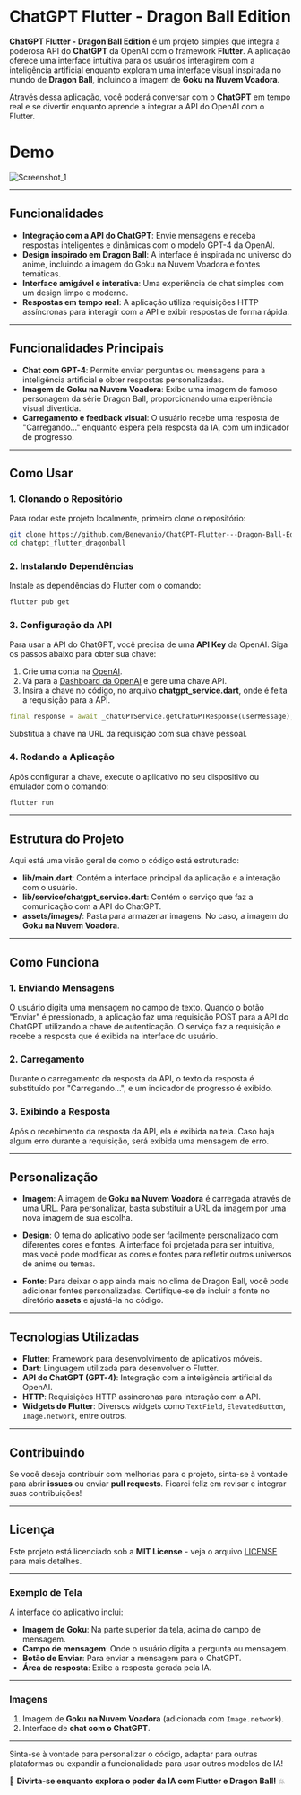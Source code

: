 # ChatGPT Flutter - Dragon Ball Edition

**ChatGPT Flutter - Dragon Ball Edition** é um projeto simples que integra a poderosa API do **ChatGPT** da OpenAI com o framework **Flutter**. A aplicação oferece uma interface intuitiva para os usuários interagirem com a inteligência artificial enquanto exploram uma interface visual inspirada no mundo de **Dragon Ball**, incluindo a imagem de **Goku na Nuvem Voadora**.

Através dessa aplicação, você poderá conversar com o **ChatGPT** em tempo real e se divertir enquanto aprende a integrar a API do OpenAI com o Flutter.
# Demo


![Screenshot_1](https://github.com/user-attachments/assets/1257d35f-1373-497f-9f0c-f729f8a3c15c)


---

## Funcionalidades

- **Integração com a API do ChatGPT**: Envie mensagens e receba respostas inteligentes e dinâmicas com o modelo GPT-4 da OpenAI.
- **Design inspirado em Dragon Ball**: A interface é inspirada no universo do anime, incluindo a imagem do Goku na Nuvem Voadora e fontes temáticas.
- **Interface amigável e interativa**: Uma experiência de chat simples com um design limpo e moderno.
- **Respostas em tempo real**: A aplicação utiliza requisições HTTP assíncronas para interagir com a API e exibir respostas de forma rápida.

---

## Funcionalidades Principais

- **Chat com GPT-4**: Permite enviar perguntas ou mensagens para a inteligência artificial e obter respostas personalizadas.
- **Imagem de Goku na Nuvem Voadora**: Exibe uma imagem do famoso personagem da série Dragon Ball, proporcionando uma experiência visual divertida.
- **Carregamento e feedback visual**: O usuário recebe uma resposta de "Carregando..." enquanto espera pela resposta da IA, com um indicador de progresso.

---

## Como Usar

### 1. Clonando o Repositório

Para rodar este projeto localmente, primeiro clone o repositório:

```bash
git clone https://github.com/Benevanio/ChatGPT-Flutter---Dragon-Ball-Edition.git
cd chatgpt_flutter_dragonball
```

### 2. Instalando Dependências

Instale as dependências do Flutter com o comando:

```bash
flutter pub get
```

### 3. Configuração da API

Para usar a API do ChatGPT, você precisa de uma **API Key** da OpenAI. Siga os passos abaixo para obter sua chave:

1. Crie uma conta na [OpenAI](https://beta.openai.com/signup/).
2. Vá para a [Dashboard da OpenAI](https://beta.openai.com/account/api-keys) e gere uma chave API.
3. Insira a chave no código, no arquivo **chatgpt_service.dart**, onde é feita a requisição para a API.

```dart
final response = await _chatGPTService.getChatGPTResponse(userMessage);
```

Substitua a chave na URL da requisição com sua chave pessoal.

### 4. Rodando a Aplicação

Após configurar a chave, execute o aplicativo no seu dispositivo ou emulador com o comando:

```bash
flutter run
```

---

## Estrutura do Projeto

Aqui está uma visão geral de como o código está estruturado:

- **lib/main.dart**: Contém a interface principal da aplicação e a interação com o usuário.
- **lib/service/chatgpt_service.dart**: Contém o serviço que faz a comunicação com a API do ChatGPT.
- **assets/images/**: Pasta para armazenar imagens. No caso, a imagem do **Goku na Nuvem Voadora**.

---

## Como Funciona

### 1. Enviando Mensagens

O usuário digita uma mensagem no campo de texto. Quando o botão "Enviar" é pressionado, a aplicação faz uma requisição POST para a API do ChatGPT utilizando a chave de autenticação. O serviço faz a requisição e recebe a resposta que é exibida na interface do usuário.

### 2. Carregamento

Durante o carregamento da resposta da API, o texto da resposta é substituído por "Carregando...", e um indicador de progresso é exibido.

### 3. Exibindo a Resposta

Após o recebimento da resposta da API, ela é exibida na tela. Caso haja algum erro durante a requisição, será exibida uma mensagem de erro.

---

## Personalização

- **Imagem**: A imagem de **Goku na Nuvem Voadora** é carregada através de uma URL. Para personalizar, basta substituir a URL da imagem por uma nova imagem de sua escolha.
  
- **Design**: O tema do aplicativo pode ser facilmente personalizado com diferentes cores e fontes. A interface foi projetada para ser intuitiva, mas você pode modificar as cores e fontes para refletir outros universos de anime ou temas.

- **Fonte**: Para deixar o app ainda mais no clima de Dragon Ball, você pode adicionar fontes personalizadas. Certifique-se de incluir a fonte no diretório **assets** e ajustá-la no código.

---

## Tecnologias Utilizadas

- **Flutter**: Framework para desenvolvimento de aplicativos móveis.
- **Dart**: Linguagem utilizada para desenvolver o Flutter.
- **API do ChatGPT (GPT-4)**: Integração com a inteligência artificial da OpenAI.
- **HTTP**: Requisições HTTP assíncronas para interação com a API.
- **Widgets do Flutter**: Diversos widgets como `TextField`, `ElevatedButton`, `Image.network`, entre outros.

---

## Contribuindo

Se você deseja contribuir com melhorias para o projeto, sinta-se à vontade para abrir **issues** ou enviar **pull requests**. Ficarei feliz em revisar e integrar suas contribuições!

---

## Licença

Este projeto está licenciado sob a **MIT License** - veja o arquivo [LICENSE](LICENSE) para mais detalhes.

---

### Exemplo de Tela

A interface do aplicativo inclui:

- **Imagem de Goku**: Na parte superior da tela, acima do campo de mensagem.
- **Campo de mensagem**: Onde o usuário digita a pergunta ou mensagem.
- **Botão de Enviar**: Para enviar a mensagem para o ChatGPT.
- **Área de resposta**: Exibe a resposta gerada pela IA.

---

### Imagens

1. Imagem de **Goku na Nuvem Voadora** (adicionada com `Image.network`).
2. Interface de **chat com o ChatGPT**.

---

Sinta-se à vontade para personalizar o código, adaptar para outras plataformas ou expandir a funcionalidade para usar outros modelos de IA! 

🚀 **Divirta-se enquanto explora o poder da IA com Flutter e Dragon Ball!** 💥
